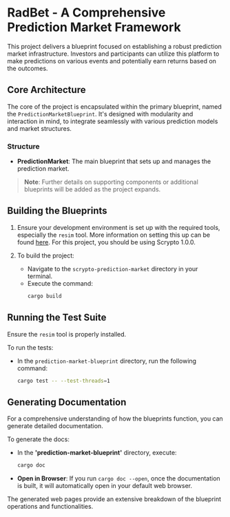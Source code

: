 # RadBet - A Comprehensive Prediction Market Framework

This project delivers a blueprint focused on establishing a robust prediction market infrastructure. Investors and participants can utilize this platform to make predictions on various events and potentially earn returns based on the outcomes.

## Core Architecture

The core of the project is encapsulated within the primary blueprint, named the `PredictionMarketBlueprint`. It's designed with modularity and interaction in mind, to integrate seamlessly with various prediction models and market structures.

### Structure

- **PredictionMarket**: The main blueprint that sets up and manages the prediction market.

> **Note**: Further details on supporting components or additional blueprints will be added as the project expands.

## Building the Blueprints

1. Ensure your development environment is set up with the required tools, especially the `resim` tool. More information on setting this up can be found [here](https://docs.radixdlt.com/docs). For this project, you should be using Scrypto 1.0.0.

2. To build the project:
   - Navigate to the `scrypto-prediction-market` directory in your terminal.
   - Execute the command:
     ```bash
     cargo build
     ```

## Running the Test Suite

Ensure the `resim` tool is properly installed.

To run the tests:
- In the `prediction-market-blueprint` directory, run the following command:
  ```bash
  cargo test -- --test-threads=1

## Generating Documentation

For a comprehensive understanding of how the blueprints function, you can generate detailed documentation.

To generate the docs:

- In the **'prediction-market-blueprint'** directory, execute:
  ```bash
  cargo doc
  ```
- **Open in Browser**: If you run `cargo doc --open`, once the documentation is built, it will automatically open in your default web browser.


The generated web pages provide an extensive breakdown of the blueprint operations and functionalities.
